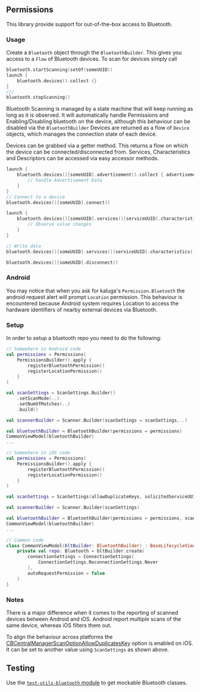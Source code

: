 ## Permissions

This library provide support for out-of-the-box access to Bluetooth.


### Usage
Create a `Bluetooth` object through the `BluetoothBuilder`. This gives you access to a `Flow` of Bluetooth devices. To scan for devices simply call

```kotlin
bluetooth.startScanning(setOf(someUUID))
launch {
    bluetooth.devices().collect {}
}
///
bluetooth.stopScanning()
```
Bluetooth Scanning is managed by a state machine that will keep running as long as it is observed. It will automatically handle Permissions and Enabling/Disabling bluetooth on the device, although this behaviour can be disabled via the `BluetoothBuilder`
Devices are returned as a flow of `Device` objects, which manages the connection state of each device.

Devices can be grabbed via a getter method. This returns a flow on which the device can be connected/disconnected from. Services, Characteristics and Descriptors can be accessed via easy accessor methods.

```kotlin
launch {
    bluetooth.devices()[someUUID].advertisement().collect { advertisementData ->
        // handle Advertisement Data
    }   
}
// Connect to a device
bluetooth.devices()[someUUID].connect()

launch {
    bluetooth.devices()[someUUID].services()[serviceUUID].characteristics()[characteristicUUID].descriptors()[descriptorUUID].value().collect {
        // Observe value changes
    }
}

// Write data
bluetooth.devices()[someUUID].services()[serviceUUID].characteristics()[characteristicUUID].first().writeValue(newValue)

bluetooth.devices()[someUUID].disconnect()
```

### Android
You may notice that when you ask for kaluga's `Permission.Bluetooth` the android request alert will prompt `Location` permission. This behaviour is encountered because Android system requires Location to access the hardware identifiers of nearby external devices via Bluetooth.

### Setup
In order to setup a bluetooth repo you need to do the following:

```kotlin
// Somewhere in Android code
val permissions = Permissions(
    PermissionsBuilder().apply {
        registerBluetoothPermission()
        registerLocationPermission()
    }
)

val scanSettings = ScanSettings.Builder()
    .setScanMode(..)
    .setNumOfMatches(..)
    .build()

val scannerBuilder = Scanner.Builder(scanSettings = scanSettings,..)

val bluetoothBuilder = BluetoothBuilder(permissions = permissions)
CommonViewModel(bluetoothBuilder)
...

// Somewhere in iOS code
val permissions = Permissions(
    PermissionsBuilder().apply {
        registerBluetoothPermission()
        registerLocationPermission()
    }
)

val scanSettings = ScanSettings(allowDuplicateKeys, solicitedServiceUUIDsKey)

val scannerBuilder = Scanner.Builder(scanSettings)

val bluetoothBuilder = BluetoothBuilder(permissions = permissions, scannerBuilder = scannerBuilder)
CommonViewModel(bluetoothBuilder)
...

// Common code
class CommonViewModel(bltBuilder: BluetoothBuilder) : BaseLifecycleViewModel() {
    private val repo: Bluetooth = bltBuilder.create(
        connectionSettings = ConnectionSettings(
            ConnectionSettings.ReconnectionSettings.Never
        ),
        autoRequestPermission = false
    )
} 
```

### Notes
There is a major difference when it comes to the reporting of scanned devices between Android and iOS. Android report multiple scans of the same device, whereas iOS filters them out.

To align the behaviour across platforms the [CBCentralManagerScanOptionAllowDuplicatesKey](https://developer.apple.com/documentation/corebluetooth/cbcentralmanagerscanoptionallowduplicateskey) option is enabled on iOS. It can be set to another value using `ScanSettings` as shown above.

## Testing
Use the [`test-utils-bluetooth` module](../test-utils-bluetooth) to get mockable Bluetooth classes.
